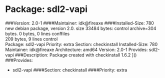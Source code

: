 Package: sdl2-vapi 
============= 

###Version: 2.0-1
####Maintainer: idk@fireaxe
####Installed-Size: 780
new debian package, version 2.0.
size 33484 bytes: control archive=304 bytes.
0 bytes,     0 lines      conffiles            
209 bytes,     9 lines      control              
Package: sdl2-vapi
Priority: extra
Section: checkinstall
Installed-Size: 780
Maintainer: idk@fireaxe
Architecture: amd64
Version: 2.0-1
Provides: sdl2-vapi
###Description:
 Package created with checkinstall 1.6.2
]()
###Provides:
  * sdl2-vapi
####Section: checkinstall
####Priority: extra
